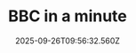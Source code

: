 ---
title: "BBC in a minute"
date: 2025-09-26T09:56:32.560Z
tags:
  - a minute
  - session 2
categories:
  - BBC
description: 记得填写描述内容哦~~~
---